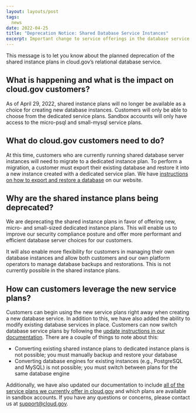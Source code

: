 ```yaml
---
layout: layouts/post
tags:
  news
date: 2022-04-25
title: "Deprecation Notice: Shared Database Service Instances"
excerpt: Important change to service offerings in the database service
---
```


This message is to let you know about the planned deprecation of the shared instance plans in cloud.gov’s relational database service.

## What is happening and what is the impact on cloud.gov customers?

As of April 29, 2022, shared instance plans will no longer be available as a choice for creating new database instances.  Customers will only be able to choose from the dedicated service plans.  Sandbox accounts will only have access to the micro-psql and small-mysql service plans.

## What do cloud.gov customers need to do?

At this time, customers who are currently running shared database server instances will need to migrate to a dedicated instance plan.  To perform a migration, a customer must export their existing database and restore it into a new instance created with a dedicated service plan.  We have [instructions on how to export and restore a database](https://cloud.gov/docs/services/relational-database/#exporting-a-database) on our website.

## Why are the shared instance plans being deprecated?

We are deprecating the shared instance plans in favor of offering new, micro- and small-sized dedicated instance plans.  This will enable us to improve our security compliance posture and offer more performant and efficient database server choices for our customers.

It will also enable more flexibility for customers in managing their own database instances and allow both customers and our own platform operators to manage database backups and restorations.  This is not currently possible in the shared instance plans.

## How can customers leverage the new service plans?

Customers can begin using the new service plans right away when creating a new database service.  In addition to this, we have also added the ability to modify existing database services in place.  Customers can now switch database service plans by following the [update instructions in our documentation](https://cloud.gov/docs/services/relational-database/#update-an-instance).  There are a couple of things to note about this:

- Converting existing shared instance plans to dedicated instance plans is not possible; you must manually backup and restore your database
- Converting  database engines for existing instances (e.g., PostgreSQL and MySQL) is not possible; you must switch between plans for the same database engine

Additionally, we have also updated our documentation to include [all of the service plans we currently offer in cloud.gov](https://cloud.gov/docs/services/relational-database/#plans) and which plans are available in sandbox accounts.
If you have any questions or concerns, please contact us at support@cloud.gov.

